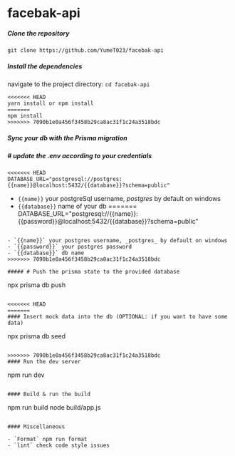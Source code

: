 # facebak-api

##### Clone the repository

```
git clone https://github.com/YumeT023/facebak-api
```

##### Install the dependencies

navigate to the project directory: `cd facebak-api`

```
<<<<<<< HEAD
yarn install or npm install
=======
npm install
>>>>>>> 7090b1e0a456f3458b29ca8ac31f1c24a3518bdc
```

##### Sync your db with the Prisma migration

##### # update the .env according to your credentials

```
<<<<<<< HEAD
DATABASE_URL="postgresql://postgres:{{name}}@localhost:5432/{{database}}?schema=public"
```

- `{{name}}` your postgreSql username, _postgres_ by default on windows
- `{{database}}` name of your db 
=======
DATABASE_URL="postgresql://{{name}}:{{password}}@localhost:5432/{{database}}?schema=public"
```

- `{{name}}` your postgres username, _postgres_ by default on windows
- `{{password}}` your postgres password
- `{{database}}` db name
>>>>>>> 7090b1e0a456f3458b29ca8ac31f1c24a3518bdc

##### # Push the prisma state to the provided database

```
npx prisma db push
```

<<<<<<< HEAD
=======
#### Insert mock data into the db (OPTIONAL: if you want to have some data)

```
npx prisma db seed
```

>>>>>>> 7090b1e0a456f3458b29ca8ac31f1c24a3518bdc
#### Run the dev server

```
npm run dev
```

#### Build & run the build

```
npm run build
node  build/app.js
```

#### Miscellaneous

- `Format` npm run format
- `lint` check code style issues
